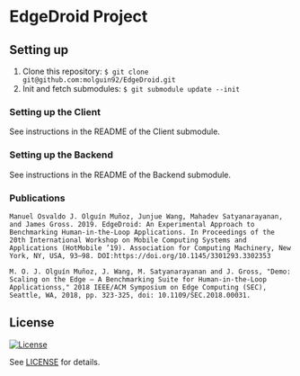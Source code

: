 # EdgeDroid Project
## Setting up

1. Clone this repository: `$ git clone git@github.com:molguin92/EdgeDroid.git`
2. Init and fetch submodules: `$ git submodule update --init`

### Setting up the Client

See instructions in the README of the Client submodule.

### Setting up the Backend

See instructions in the README of the Backend submodule.

### Publications

```
Manuel Osvaldo J. Olguín Muñoz, Junjue Wang, Mahadev Satyanarayanan, and James Gross. 2019. EdgeDroid: An Experimental Approach to Benchmarking Human-in-the-Loop Applications. In Proceedings of the 20th International Workshop on Mobile Computing Systems and Applications (HotMobile ’19). Association for Computing Machinery, New York, NY, USA, 93–98. DOI:https://doi.org/10.1145/3301293.3302353

M. O. J. Olguín Muñoz, J. Wang, M. Satyanarayanan and J. Gross, "Demo: Scaling on the Edge – A Benchmarking Suite for Human-in-the-Loop Applicationss," 2018 IEEE/ACM Symposium on Edge Computing (SEC), Seattle, WA, 2018, pp. 323-325, doi: 10.1109/SEC.2018.00031.
```

## License

[![License](https://img.shields.io/badge/License-Apache%202.0-blue.svg)](https://opensource.org/licenses/Apache-2.0)

See [LICENSE](LICENSE) for details.
